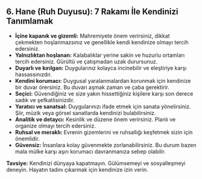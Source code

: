 ## 6. Hane (Ruh Duyusu): 7 Rakamı İle Kendinizi Tanımlamak

* **İçine kapanık ve gizemli:** Mahremiyete önem verirsiniz, dikkat çekmekten hoşlanmazsınız ve genellikle kendi kendinize olmayı tercih edersiniz.
* **Yalnızlıktan hoşlanan:** Kalabalıklar yerine sakin ve huzurlu ortamları tercih edersiniz. Gürültü ve çatışmadan uzak durursunuz.
* **Duyarlı ve kırılgan:** Duygularınız kolayca incinebilir ve eleştiriye karşı hassassınızdır. 
* **Kendini korumacı:** Duygusal yaralanmalardan korunmak için kendinize bir duvar örersiniz. Bu duvarı aşmak zaman ve çaba gerektirir.
* **Seçici:** Güvendiğiniz ve size yakın hissettiğiniz kişilere karşı son derece sadık ve şefkatlisinizdir.
* **Yaratıcı ve sanatsal:** Duygularınızı ifade etmek için sanata yönelirsiniz. Şiir, müzik veya görsel sanatlarda kendinizi bulabilirsiniz.
* **Analitik ve detaycı:**  Kesinlik ve düzene önem verirsiniz. Planlı ve organize olmayı tercih edersiniz.
* **Ruhsal ve meraklı:**  Evrenin gizemlerini ve ruhsallığı keşfetmek sizin için önemlidir. 
* **Güvensiz:**  İnsanlara kolay güvenmekte zorlanabilirsiniz. Bu durum bazen mala mülke karşı aşırı korumacı davranmanıza sebep olabilir. 

**Tavsiye:** Kendinizi dünyaya kapatmayın. Gülümsemeyi ve sosyalleşmeyi deneyin. Hayatın tadını çıkarmak için kendinize izin verin. 
